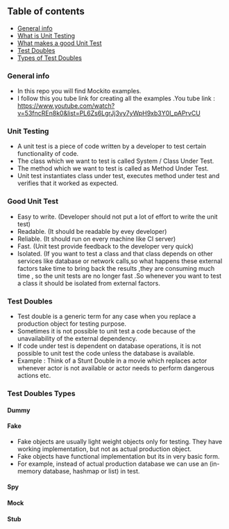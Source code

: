 ## Table of contents
* [General info](#General-info)
* [What is Unit Testing](#Unit-Testing)
* [What makes a good Unit Test](#Good-Unit-Test)
* [Test Doubles](#Test-Doubles)
* [Types of Test Doubles](#Test-Doubles-Types)

### General info
* In this repo you will find Mockito examples.
* I follow this you tube link for creating all the examples .You tube link : https://www.youtube.com/watch?v=53fncREn8k0&list=PL6Zs6LgrJj3vy7yWpH9xb3Y0I_pAPrvCU

### Unit Testing
* A unit test is a piece of code written by a developer to test certain functionality of code.
* The class which we want to test is called System / Class Under Test.
* The method which we want to test is called as Method Under Test.
* Unit test instantiates class under test, executes method under test and verifies that it worked as expected.

### Good Unit Test
* Easy to write. (Developer should not put a lot of effort to write the unit test)
* Readable. (It should be readable by evey developer)
* Reliable. (It should run on every machine like CI server)
* Fast. (Unit test provide feedback to the developer very quick)
* Isolated. (If you want to test a class and that class depends on other services like database or network calls,so what happens these external factors take time to bring back the results ,they are consuming much time , so the unit tests are no longer fast .So whenever you want to test a class it should be isolated from external factors.

### Test Doubles
* Test double is a generic term for any case when you replace a production object for testing purpose.
* Sometimes it is not possible to unit test a code because of the unavailability of the external dependency.
* If code under test is dependent on database operations, it is not possible to unit test the code unless the database is available.
* Example : Think of a Stunt Double in a movie which replaces actor whenever actor is not available or actor needs to perform dangerous actions etc.

### Test Doubles Types
#### Dummy
#### Fake
* Fake objects are usually light weight objects only for testing. They have working implementation, but not as actual production object.
* Fake objects have functional implementation but its in very basic form.
* For example, instead of actual production database we can use an (in-memory database, hashmap or list) in test.
#### Spy
#### Mock
#### Stub